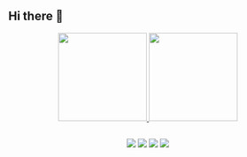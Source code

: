 ## Hi there 👋

<div align="center">
  <a href="https://github.com/lramos33">
  <img height="160em" src="https://github-readme-stats.vercel.app/api?username=lramos33&show_icons=true&theme=react&include_all_commits=true&count_private=true&hide=stars,issues&hide_rank=true" />
  <img height="160em" src="https://github-readme-stats.vercel.app/api/top-langs/?username=lramos33&layout=compact&langs_count=7&theme=react&hide=shell" />
</div>
  
  ##
  
<div align="center">
  <a hef="">
    <img src="https://img.shields.io/badge/LinkedIn-0077B5?style=for-the-badge&logo=linkedin&logoColor=white"
  </a>
  <a hef="">
    <img src="https://img.shields.io/badge/Instagram-E4405F?style=for-the-badge&logo=instagram&logoColor=white"
  </a>
  <a hef="">
    <img src="https://img.shields.io/badge/Gmail-D14836?style=for-the-badge&logo=gmail&logoColor=white"
  </a>
  <a hef="">
    <img src="https://img.shields.io/badge/Spotify-1ED760?&style=for-the-badge&logo=spotify&logoColor=white"
  </a>
</div>
